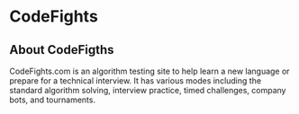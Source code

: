 # CodeFights
## About CodeFigths
CodeFights.com is an algorithm testing site to help learn a new language or prepare for a technical interview. It has various modes including the standard algorithm solving, interview practice, timed challenges, company bots, and tournaments.
